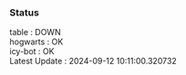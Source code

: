 ### Status


table : DOWN  
hogwarts : OK  
icy-bot : OK  
Latest Update : 2024-09-12 10:11:00.320732

